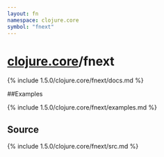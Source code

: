 ```yaml
---
layout: fn
namespace: clojure.core
symbol: "fnext"
---
```


# [clojure.core](../)/fnext

{% include 1.5.0/clojure.core/fnext/docs.md %}

##Examples

{% include 1.5.0/clojure.core/fnext/examples.md %}
## Source
{% include 1.5.0/clojure.core/fnext/src.md %}

